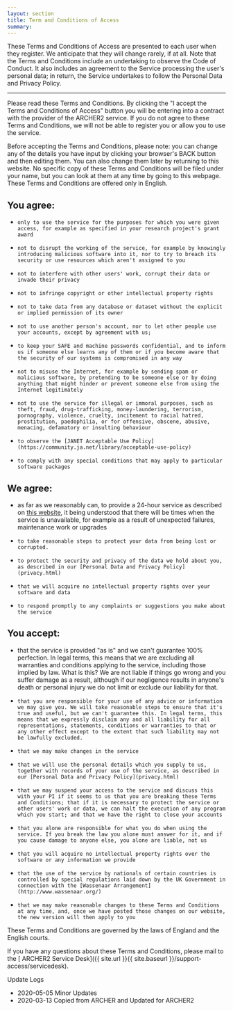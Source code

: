 ```yaml
---
layout: section
title: Term and Conditions of Access
summary: 
---
```


These Terms and Conditions of Access are presented to each user when they register. We anticipate that they will change rarely, if at all. Note that the Terms and Conditions include an undertaking to observe the Code of Conduct. It also includes an agreement to the Service processing the user's personal data; in return, the Service undertakes to follow the Personal Data and Privacy Policy.

---

Please read these Terms and Conditions. By clicking the "I accept the Terms and Conditions of Access" button you will be entering into a contract with the provider of the ARCHER2 service. If you do not agree to these Terms and Conditions, we will not be able to register you or allow you to use the service.

Before accepting the Terms and Conditions, please note: you can change any of the details you have input by clicking your browser's BACK button and then editing them. You can also change them later by returning to this website. No specific copy of these Terms and Conditions will be filed under your name, but you can look at them at any time by going to this webpage. These Terms and Conditions are offered only in English.

## You agree:

-     only to use the service for the purposes for which you were given access, for example as specified in your research project's grant award
-     not to disrupt the working of the service, for example by knowingly introducing malicious software into it, nor to try to breach its security or use resources which aren't assigned to you
-     not to interfere with other users' work, corrupt their data or invade their privacy
-     not to infringe copyright or other intellectual property rights
-     not to take data from any database or dataset without the explicit or implied permission of its owner
-     not to use another person's account, nor to let other people use your accounts, except by agreement with us;
-     to keep your SAFE and machine passwords confidential, and to inform us if someone else learns any of them or if you become aware that the security of our systems is compromised in any way
-     not to misuse the Internet, for example by sending spam or malicious software, by pretending to be someone else or by doing anything that might hinder or prevent someone else from using the Internet legitimately
-     not to use the service for illegal or immoral purposes, such as theft, fraud, drug-trafficking, money-laundering, terrorism, pornography, violence, cruelty, incitement to racial hatred, prostitution, paedophilia, or for offensive, obscene, abusive, menacing, defamatory or insulting behaviour
-     to observe the [JANET Acceptable Use Policy](https://community.ja.net/library/acceptable-use-policy)
-     to comply with any special conditions that may apply to particular software packages

## We agree:

 -    as far as we reasonably can, to provide a 24-hour service as described on [this website](https://www.archer2.ac.uk), it being understood that there will be times when the service is unavailable, for example as a result of unexpected failures, maintenance work or upgrades
-     to take reasonable steps to protect your data from being lost or corrupted.
-     to protect the security and privacy of the data we hold about you, as described in our [Personal Data and Privacy Policy](privacy.html)
-     that we will acquire no intellectual property rights over your software and data
-     to respond promptly to any complaints or suggestions you make about the service

## You accept:

 -    that the service is provided "as is" and we can't guarantee 100% perfection. In legal terms, this means that we are excluding all warranties and conditions applying to the service, including those implied by law. What is this? We are not liable if things go wrong and you suffer damage as a result, although if our negligence results in anyone's death or personal injury we do not limit or exclude our liability for that.
-     that you are responsible for your use of any advice or information we may give you. We will take reasonable steps to ensure that it's true and useful, but we can't guarantee this. In legal terms, this means that we expressly disclaim any and all liability for all representations, statements, conditions or warranties to that or any other effect except to the extent that such liability may not be lawfully excluded.
-     that we may make changes in the service
-     that we will use the personal details which you supply to us, together with records of your use of the service, as described in our [Personal Data and Privacy Policy](privacy.html)
-     that we may suspend your access to the service and discuss this with your PI if it seems to us that you are breaking these Terms and Conditions; that if it is necessary to protect the service or other users' work or data, we can halt the execution of any program which you start; and that we have the right to close your accounts
-     that you alone are responsible for what you do when using the service. If you break the law you alone must answer for it, and if you cause damage to anyone else, you alone are liable, not us
-     that you will acquire no intellectual property rights over the software or any information we provide
-     that the use of the service by nationals of certain countries is controlled by special regulations laid down by the UK Government in connection with the [Wassenaar Arrangement](http://www.wassenaar.org/)
-     that we may make reasonable changes to these Terms and Conditions at any time, and, once we have posted those changes on our website, the new version will then apply to you

These Terms and Conditions are governed by the laws of England and the English courts.

If you have any questions about these Terms and Conditions, please mail to the [ ARCHER2 Service Desk]({{ site.url }}{{ site.baseurl }}/support-access/servicedesk).


Update Logs
* 2020-05-05 Minor Updates
* 2020-03-13 Copied from ARCHER and Updated for ARCHER2
